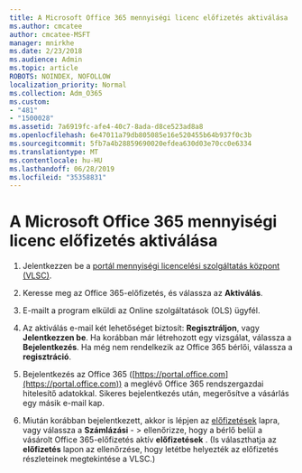 ```yaml
---
title: A Microsoft Office 365 mennyiségi licenc előfizetés aktiválása
ms.author: cmcatee
author: cmcatee-MSFT
manager: mnirkhe
ms.date: 2/23/2018
ms.audience: Admin
ms.topic: article
ROBOTS: NOINDEX, NOFOLLOW
localization_priority: Normal
ms.collection: Adm_O365
ms.custom:
- "481"
- "1500028"
ms.assetid: 7a6919fc-afe4-40c7-8ada-d8ce523ad8a8
ms.openlocfilehash: 6e47011a79db805085e16e520455b64b937f0c3b
ms.sourcegitcommit: 5fb7a4b28859690020efdea630d03e70cc0e6334
ms.translationtype: MT
ms.contentlocale: hu-HU
ms.lasthandoff: 06/28/2019
ms.locfileid: "35358831"
---
```

# <a name="activating-a-microsoft-office-365-volume-license-subscription"></a>A Microsoft Office 365 mennyiségi licenc előfizetés aktiválása

1. Jelentkezzen be a [portál mennyiségi licencelési szolgáltatás központ (VLSC)](http://go.microsoft.com/fwlink/p/?LinkId=329762).

2. Keresse meg az Office 365-előfizetés, és válassza az **Aktiválás**.

3. E-mailt a program elküldi az Online szolgáltatások (OLS) ügyfél.

4. Az aktiválás e-mail két lehetőséget biztosít: **Regisztráljon**, vagy **Jelentkezzen be**. Ha korábban már létrehozott egy vizsgálat, válassza a **Bejelentkezés**. Ha még nem rendelkezik az Office 365 bérlői, válassza a **regisztráció**.

5. Bejelentkezés az Office 365 ([https://portal.office.com](https://portal.office.com)) a meglévő Office 365 rendszergazdai hitelesítő adatokkal. Sikeres bejelentkezés után, megerősítve a vásárlás egy másik e-mail kap.

6. Miután korábban bejelentkezett, akkor is lépjen az [előfizetések](https://go.microsoft.com/fwlink/p/?linkid=842054) lapra, vagy válassza a **Számlázási**  - \> ellenőrizze, hogy a bérlő belül a vásárolt Office 365-előfizetés aktív **előfizetések** . (Is választhatja az **előfizetés** lapon az ellenőrzése, hogy letétbe helyezték az előfizetés részleteinek megtekintése a VLSC.) 
